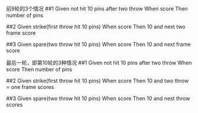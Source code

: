 前9轮的3个情况
##1
Given not hit 10 pins after two throw
When score
Then number of pins

##2
Given strike(first throw hit 10 pins)
When score
Then 10 and next two frame score

##3
Given spare(two throw hit 10 pins)
When score
Then 10 and next frame score

最后一轮，即第10轮的3种情况
##1
Given not hit 10 pins after two throw
When score
Then number of pins

##2
Given strike(first throw hit 10 pins)
When score
Then 10 and two throw = one frame scores

##3
Given spare(two throw hit 10 pins)
When score
Then 10 and nest throw scores